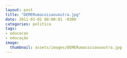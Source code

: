 ```yaml
---
layout: post
title: "DEMERumacoisaououtra.jpg"
date: 2011-01-01 00:00:01 -0300
categories: politica
tags:
- educacao
- educação
image: 
  thumbnail: assets/images/DEMERumacoisaououtra.jpg
---
```

